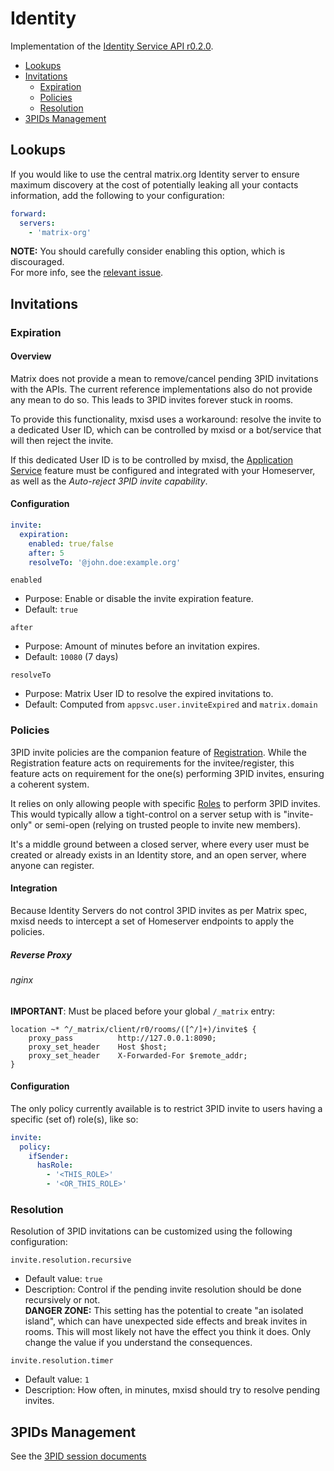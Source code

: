 # Identity
Implementation of the [Identity Service API r0.2.0](https://matrix.org/docs/spec/identity_service/r0.2.0.html).

- [Lookups](#lookups)
- [Invitations](#invitations)
  - [Expiration](#expiration)
  - [Policies](#policies)
  - [Resolution](#resolution)
- [3PIDs Management](#3pids-management)

## Lookups
If you would like to use the central matrix.org Identity server to ensure maximum discovery at the cost of potentially
leaking all your contacts information, add the following to your configuration:
```yaml
forward:
  servers:
    - 'matrix-org'
```
**NOTE:** You should carefully consider enabling this option, which is discouraged.  
For more info, see the [relevant issue](https://github.com/kamax-matrix/mxisd/issues/76).

## Invitations
### Expiration
#### Overview
Matrix does not provide a mean to remove/cancel pending 3PID invitations with the APIs. The current reference
implementations also do not provide any mean to do so. This leads to 3PID invites forever stuck in rooms.

To provide this functionality, mxisd uses a workaround: resolve the invite to a dedicated User ID, which can be
controlled by mxisd or a bot/service that will then reject the invite.

If this dedicated User ID is to be controlled by mxisd, the [Application Service](experimental/application-service.md)
feature must be configured and integrated with your Homeserver, as well as the *Auto-reject 3PID invite capability*.

#### Configuration
```yaml
invite:
  expiration:
    enabled: true/false
    after: 5
    resolveTo: '@john.doe:example.org'
```
`enabled`
- Purpose: Enable or disable the invite expiration feature.
- Default: `true`

`after` 
- Purpose: Amount of minutes before an invitation expires.
- Default: `10080` (7 days)

`resolveTo`
- Purpose: Matrix User ID to resolve the expired invitations to.
- Default: Computed from `appsvc.user.inviteExpired` and `matrix.domain`

### Policies
3PID invite policies are the companion feature of [Registration](registration.md). While the Registration feature acts on
requirements for the invitee/register, this feature acts on requirement for the one(s) performing 3PID invites, ensuring
a coherent system.

It relies on only allowing people with specific [Roles](profile.md) to perform 3PID invites. This would typically allow
a tight-control on a server setup with is "invite-only" or semi-open (relying on trusted people to invite new members).

It's a middle ground between a closed server, where every user must be created or already exists in an Identity store,
and an open server, where anyone can register.
 
#### Integration
Because Identity Servers do not control 3PID invites as per Matrix spec, mxisd needs to intercept a set of Homeserver
endpoints to apply the policies.

##### Reverse Proxy
###### nginx
**IMPORTANT**: Must be placed before your global `/_matrix` entry:
```nginx
location ~* ^/_matrix/client/r0/rooms/([^/]+)/invite$ {
    proxy_pass		    http://127.0.0.1:8090;
    proxy_set_header	Host $host;
    proxy_set_header	X-Forwarded-For $remote_addr;
}
```

#### Configuration
The only policy currently available is to restrict 3PID invite to users having a specific (set of) role(s), like so:

```yaml
invite:
  policy:
    ifSender:
      hasRole:
        - '<THIS_ROLE>'
        - '<OR_THIS_ROLE>'
```

### Resolution
Resolution of 3PID invitations can be customized using the following configuration:

`invite.resolution.recursive`  
- Default value: `true`  
- Description: Control if the pending invite resolution should be done recursively or not.  
  **DANGER ZONE:** This setting has the potential to create "an isolated island", which can have unexpected side effects
  and break invites in rooms. This will most likely not have the effect you think it does. Only change the value if you
  understand the consequences.

`invite.resolution.timer`  
- Default value: `1`  
- Description: How often, in minutes, mxisd should try to resolve pending invites.

## 3PIDs Management
See the [3PID session documents](../threepids/session)
